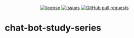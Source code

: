 <p align="center">
  <a href="https://github.com/mingyuchoo/chat-bot-study-series/blob/main/LICENSE"><img alt="license" src="https://img.shields.io/github/license/mingyuchoo/chat-bot-study-series"/></a>
  <a href="https://github.com/mingyuchoo/chat-bot-study-series/issues"><img alt="Issues" src="https://img.shields.io/github/issues/mingyuchoo/chat-bot-study-series?color=appveyor" /></a>
  <a href="https://github.com/mingyuchoo/chat-bot-study-series/pulls"><img alt="GitHub pull requests" src="https://img.shields.io/github/issues-pr/mingyuchoo/chat-bot-study-series?color=appveyor" /></a>
</p>

# chat-bot-study-series

